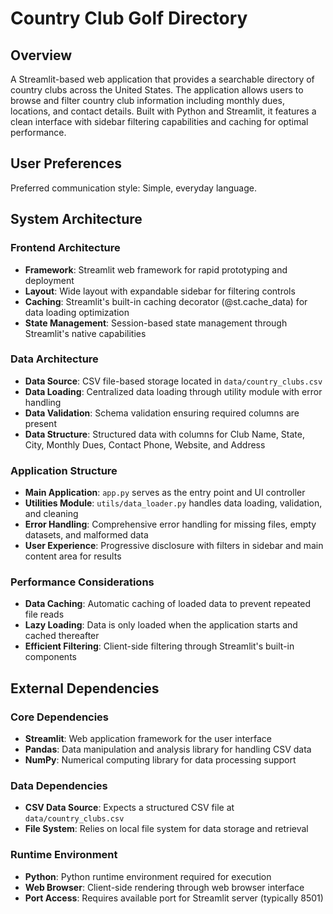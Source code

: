 # Country Club Golf Directory

## Overview

A Streamlit-based web application that provides a searchable directory of country clubs across the United States. The application allows users to browse and filter country club information including monthly dues, locations, and contact details. Built with Python and Streamlit, it features a clean interface with sidebar filtering capabilities and caching for optimal performance.

## User Preferences

Preferred communication style: Simple, everyday language.

## System Architecture

### Frontend Architecture
- **Framework**: Streamlit web framework for rapid prototyping and deployment
- **Layout**: Wide layout with expandable sidebar for filtering controls
- **Caching**: Streamlit's built-in caching decorator (@st.cache_data) for data loading optimization
- **State Management**: Session-based state management through Streamlit's native capabilities

### Data Architecture
- **Data Source**: CSV file-based storage located in `data/country_clubs.csv`
- **Data Loading**: Centralized data loading through utility module with error handling
- **Data Validation**: Schema validation ensuring required columns are present
- **Data Structure**: Structured data with columns for Club Name, State, City, Monthly Dues, Contact Phone, Website, and Address

### Application Structure
- **Main Application**: `app.py` serves as the entry point and UI controller
- **Utilities Module**: `utils/data_loader.py` handles data loading, validation, and cleaning
- **Error Handling**: Comprehensive error handling for missing files, empty datasets, and malformed data
- **User Experience**: Progressive disclosure with filters in sidebar and main content area for results

### Performance Considerations
- **Data Caching**: Automatic caching of loaded data to prevent repeated file reads
- **Lazy Loading**: Data is only loaded when the application starts and cached thereafter
- **Efficient Filtering**: Client-side filtering through Streamlit's built-in components

## External Dependencies

### Core Dependencies
- **Streamlit**: Web application framework for the user interface
- **Pandas**: Data manipulation and analysis library for handling CSV data
- **NumPy**: Numerical computing library for data processing support

### Data Dependencies
- **CSV Data Source**: Expects a structured CSV file at `data/country_clubs.csv`
- **File System**: Relies on local file system for data storage and retrieval

### Runtime Environment
- **Python**: Python runtime environment required for execution
- **Web Browser**: Client-side rendering through web browser interface
- **Port Access**: Requires available port for Streamlit server (typically 8501)
